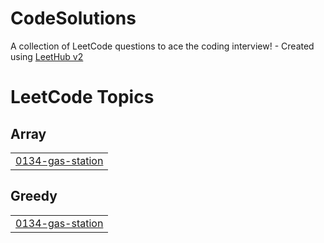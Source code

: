 # CodeSolutions
A collection of LeetCode questions to ace the coding interview! - Created using [LeetHub v2](https://github.com/arunbhardwaj/LeetHub-2.0)

<!---LeetCode Topics Start-->
# LeetCode Topics
## Array
|  |
| ------- |
| [0134-gas-station](https://github.com/baba10clock/CodeSolutions/tree/master/0134-gas-station) |
## Greedy
|  |
| ------- |
| [0134-gas-station](https://github.com/baba10clock/CodeSolutions/tree/master/0134-gas-station) |
<!---LeetCode Topics End-->